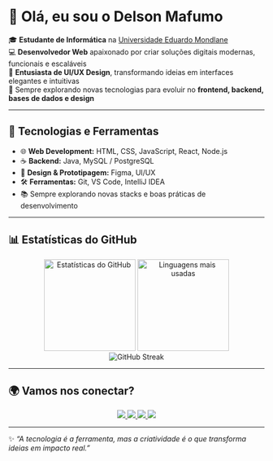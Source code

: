 # 👋 Olá, eu sou o Delson Mafumo  

🎓 **Estudante de Informática** na [Universidade Eduardo Mondlane](https://www.uem.mz/)  
💻 **Desenvolvedor Web** apaixonado por criar soluções digitais modernas, funcionais e escaláveis  
🎨 **Entusiasta de UI/UX Design**, transformando ideias em interfaces elegantes e intuitivas  
🚀 Sempre explorando novas tecnologias para evoluir no **frontend, backend, bases de dados e design**  

---

## 🚀 Tecnologias e Ferramentas  

- 🌐 **Web Development:** HTML, CSS, JavaScript, React, Node.js  
- ☕ **Backend:** Java, MySQL / PostgreSQL  
- 🎨 **Design & Prototipagem:** Figma, UI/UX  
- 🛠️ **Ferramentas:** Git, VS Code, IntelliJ IDEA  
- 📚 Sempre explorando novas stacks e boas práticas de desenvolvimento  

---

## 📊 Estatísticas do GitHub  

<div align="center">
  <!-- Estatísticas gerais (fictícias) -->
  <img height="180em" src="https://github-readme-stats.vercel.app/api?username=delsonmafumo&show_icons=true&theme=tokyonight&count_private=true&include_all_commits=true&custom_title=Estatísticas%20do%20Delson&line_height=24&hide=issues&hide_border=false&card_width=400" alt="Estatísticas do GitHub"/>
  
  <!-- Linguagens mais usadas (fictícias) -->
  <img height="180em" src="https://github-readme-stats.vercel.app/api/top-langs/?username=delsonmafumo&layout=compact&theme=tokyonight&langs_count=6&hide_border=false&custom_title=Linguagens%20Mais%20Usadas" alt="Linguagens mais usadas"/>
</div>  

<div align="center">
  <!-- Streak de commits (fictício) -->
  <img src="https://streak-stats.demolab.com?user=delsonmafumo&theme=tokyonight&hide_border=false&border_radius=8&date_format=j%20M%5B%20Y%5D&custom_title=🔥%20Streak%20de%20Contribuições&mode=weekly" alt="GitHub Streak"/>
</div>  

---

## 🌍 Vamos nos conectar?  

<div align="center"> 
  <a href="https://www.instagram.com/delson_mafumo/" target="_blank">
    <img src="https://img.shields.io/badge/-Instagram-%23E4405F?style=for-the-badge&logo=instagram&logoColor=white"/>
  </a>
  <a href="https://discord.com/" target="_blank">
    <img src="https://img.shields.io/badge/Discord-7289DA?style=for-the-badge&logo=discord&logoColor=white"/>
  </a> 
  <a href="http://www.linkedin.com/in/delson-mafumo-83169435b" target="_blank">
    <img src="https://img.shields.io/badge/-LinkedIn-%230077B5?style=for-the-badge&logo=linkedin&logoColor=white"/>
  </a> 
  <a href="mailto:delsonmafumo24@gmail.com">
    <img src="https://img.shields.io/badge/-Gmail-%23333?style=for-the-badge&logo=gmail&logoColor=white"/>
  </a>
</div>  

---

✨ _“A tecnologia é a ferramenta, mas a criatividade é o que transforma ideias em impacto real.”_  

